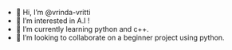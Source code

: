 - 👋 Hi, I’m @vrinda-vritti
- 👀 I’m interested in A.I !
- 🌱 I’m currently learning python and c++.
- 💞️ I’m looking to collaborate on a beginner project using python.

<!---
vrinda-vritti/vrinda-vritti is a ✨ special ✨ repository because its `README.md` (this file) appears on your GitHub profile.
You can click the Preview link to take a look at your changes.
--->
